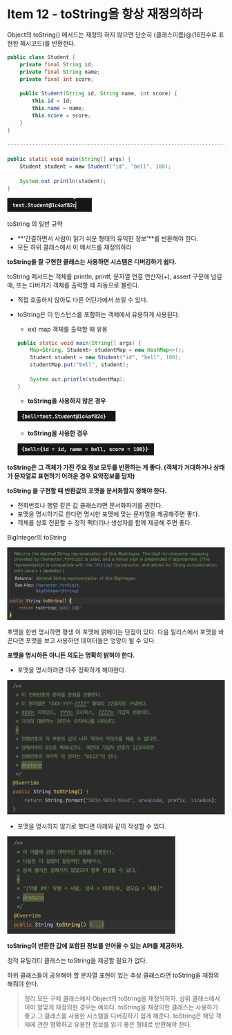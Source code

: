 # Item 12 - toString을 항상 재정의하라

Object의 toString() 메서드는 재정의 하지 않으면 단순히 (클래스이름)@(16진수로 표현한 해시코드)를 반환한다.

```java
public class Student {
    private final String id;
    private final String name;
    private final int score;

    public Student(String id, String name, int score) {
        this.id = id;
        this.name = name;
        this.score = score;
    }
}

----------------------------------------------------------------------------

public static void main(String[] args) {
    Student student = new Student("id", "bell", 100);

    System.out.println(student);
}
```

![Untitled](image/Untitled.png)

toString 의 일반 규약

- **‘간결하면서 사람이 읽기 쉬운 형태의 유익한 정보’**를 반환해야 한다.
- 모든 하위 클래스에서 이 메서드를 재정의하라

**toString을 잘 구현한 클래스는 사용하면 시스템은 디버깅하기 쉽다.**

toString 메서드는 객체를 println, printf, 문자열 연결 연산자(+), assert 구문에 넘길 때, 또는 디버거가 객체를 출력할 때 자동으로 불린다.

- 직접 호출하지 않아도 다른 어딘가에서 쓰일 수 있다.
- toString은 이 인스턴스를 포함하는 객체에서 유용하게 사용된다.
    - ex) map 객체를 출력할 때 유용
    
    ```java
    public static void main(String[] args) {
        Map<String, Student> studentMap = new HashMap<>();
        Student student = new Student("id", "bell", 100);
        studentMap.put("bell", student);
    
        System.out.println(studentMap);
    }
    ```
    
    - **toString을 사용하지 않은 경우**
    
    ![Untitled](image/Untitled%201.png)
    
    - **toString을 사용한 경우**
    
    ![Untitled](image/Untitled%202.png)
    

**toString은 그 객체가 가진 주요 정보 모두를 반환하는 게 좋다. (객체가 거대하거나 상태가 문자열로 표현하기 어려운 경우 요약정보를 담자)**

**toString 을 구현할 때 반환값의 포맷을 문서화할지 정해야 한다.**

- 전화번호나 행렬 같은 값 클래스라면 문서화하기를 권한다.
- 포맷을 명시하기로 한다면 명시한 포맷에 맞는 문자열을 제공해주면 좋다.
- 객체를 상호 전환할 수 정적 팩터리나 생성자를 함께 제공해 주면 좋다.

BigInteger의 toString

![Untitled](image/Untitled%203.png)

포맷을 한번 명시하면 평생 이 포맷에 얽메이는 단점이 있다. 다음 릴리스에서 포맷을 바꾼다면 포맷을 보고 사용하던 데이터들은 엉망이 될 수 있다.

**포맷을 명시하든 아니든 의도는 명확히 밝혀야 한다.**

- 포맷을 명시하려면 아주 정확하게 해야한다.

![Untitled](image/Untitled%204.png)

- 포맷을 명시하지 않기로 했다면 아래와 같이 작성할 수 있다.

![Untitled](image/Untitled%205.png)

**toString이 반환한 값에 포함된 정보를 얻어올 수 있는 API를 제공하자.**

정적 유틸리티 클래스는 toString을 제공할 필요가 없다.

하위 클래스들이 공유해야 할 문자열 표현이 있는 추상 클래스라면 toString을 재정의 해줘야 한다.

> 정리
모든 구체 클래스에서 Object의 toString을 재정의하자. 상위 클래스에서 이미 알맞게 재정의한 경우는 예외다. toString을 재정의한 클래스는 사용하기 좋고 그 클래스를 사용한 시스템을 디버깅하기 쉽게 해준다. toString은 해당 객체에 관한 명확하고 유용한 정보를 읽기 좋은 형태로 반환해야 한다.
>